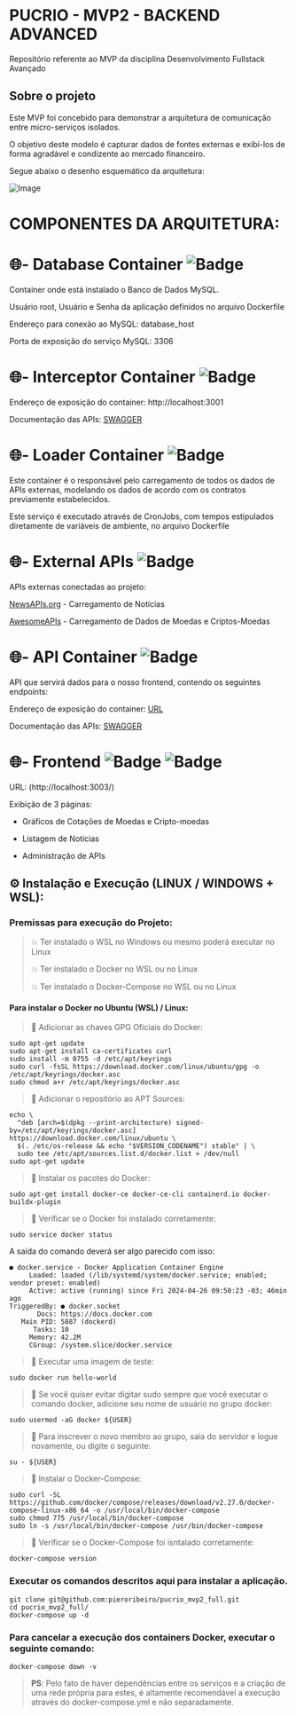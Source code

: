 # PUCRIO - MVP2 - BACKEND ADVANCED
Repositório referente ao MVP da disciplina Desenvolvimento Fullstack Avançado

## Sobre o projeto

Este MVP foi concebido para demonstrar a arquitetura de comunicação entre micro-serviços isolados.

O objetivo deste modelo é capturar dados de fontes externas e exibí-los de forma agradável e condizente ao mercado financeiro.

Segue abaixo o desenho esquemático da arquitetura:

![Image](/git-assets/img/infraestrutura-v1.0.1.png)

# COMPONENTES DA ARQUITETURA:

# 🌐- Database Container ![Badge](https://img.shields.io/static/v1?label=MySQL&message=v8.0&color=orange)

Container onde está instalado o Banco de Dados MySQL.

Usuário root, Usuário e Senha da aplicação definidos no arquivo Dockerfile

Endereço para conexão ao MySQL: database_host

Porta de exposição do serviço MySQL: 3306

# 🌐- Interceptor Container ![Badge](https://img.shields.io/static/v1?label=Python&message=v3.8&color=orange)

Endereço de exposição do container: http://localhost:3001

Documentação das APIs: [SWAGGER](http://localhost:3001/apidocs/)

# 🌐- Loader Container ![Badge](https://img.shields.io/static/v1?label=NodeJS&message=v18.0&color=orange) 

Este container é o responsável pelo carregamento de todos os dados de APIs externas, modelando os dados de acordo com os contratos previamente estabelecidos.

Este serviço é executado através de CronJobs, com tempos estipulados diretamente de variáveis de ambiente, no arquivo Dockerfile

# 🌐- External APIs ![Badge](https://img.shields.io/static/v1?label=JSON&message={}&color=green)

APIs externas conectadas ao projeto:

[NewsAPIs.org](https://newsapi.org/v2/top-headlines) - Carregamento de Notícias

[AwesomeAPIs](https://economia.awesomeapi.com.br/json/last) - Carregamento de Dados de Moedas e Criptos-Moedas


# 🌐- API Container ![Badge](https://img.shields.io/static/v1?label=NodeJS&message=v18.0&color=orange) 

API que servirá dados para o nosso frontend, contendo os seguintes endpoints:

Endereço de exposição do container: [URL](http://localhost:3002/)

Documentação das APIs: [SWAGGER](http://localhost:3002/api-docs/)


# 🌐- Frontend ![Badge](https://img.shields.io/static/v1?label=Bootstrap&message=v3.0&color=orange) ![Badge](https://img.shields.io/static/v1?label=jQuery&message=v3.7.1&color=orange)

URL: (http://localhost:3003/)

Exibição de 3 páginas:

- Gráficos de Cotações de Moedas e Cripto-moedas

- Listagem de Notícias

- Administração de APIs

  
## ⚙️ Instalação e Execução (LINUX / WINDOWS + WSL):  

### Premissas para execução do Projeto:

> 💥 Ter instalado o WSL no Windows ou mesmo poderá executar no Linux
>
> 💥 Ter instalado o Docker no WSL ou no Linux
>
> 💥 Ter instalado o Docker-Compose no WSL ou no Linux

#### Para instalar o Docker no Ubuntu (WSL) / Linux:



> 🔆 Adicionar as chaves GPG Oficiais do Docker:
```
sudo apt-get update
sudo apt-get install ca-certificates curl
sudo install -m 0755 -d /etc/apt/keyrings
sudo curl -fsSL https://download.docker.com/linux/ubuntu/gpg -o /etc/apt/keyrings/docker.asc
sudo chmod a+r /etc/apt/keyrings/docker.asc
```

> 🔆 Adicionar o repositório ao APT Sources:
```
echo \
  "deb [arch=$(dpkg --print-architecture) signed-by=/etc/apt/keyrings/docker.asc] https://download.docker.com/linux/ubuntu \
  $(. /etc/os-release && echo "$VERSION_CODENAME") stable" | \
  sudo tee /etc/apt/sources.list.d/docker.list > /dev/null
sudo apt-get update
```

> 🔆 Instalar os pacotes do Docker:
```
sudo apt-get install docker-ce docker-ce-cli containerd.io docker-buildx-plugin
```

> 🔆 Verificar se o Docker foi instalado corretamente:
```
sudo service docker status
```
A saída do comando deverá ser algo parecido com isso:
```
● docker.service - Docker Application Container Engine
     Loaded: loaded (/lib/systemd/system/docker.service; enabled; vendor preset: enabled)
     Active: active (running) since Fri 2024-04-26 09:50:23 -03; 46min ago
TriggeredBy: ● docker.socket
       Docs: https://docs.docker.com
   Main PID: 5887 (dockerd)
      Tasks: 10
     Memory: 42.2M
     CGroup: /system.slice/docker.service
```

> 🔆 Executar uma imagem de teste:
```
sudo docker run hello-world
```

> 🔆 Se você quiser evitar digitar sudo sempre que você executar o comando docker, adicione seu nome de usuário no grupo docker:
```
sudo usermod -aG docker ${USER}
```

> 🔆 Para inscrever o novo membro ao grupo, saia do servidor e logue novamente, ou digite o seguinte:
```
su - ${USER}
```

> 🔆 Instalar o Docker-Compose:
```
sudo curl -SL https://github.com/docker/compose/releases/download/v2.27.0/docker-compose-linux-x86_64 -o /usr/local/bin/docker-compose
sudo chmod 775 /usr/local/bin/docker-compose
sudo ln -s /usr/local/bin/docker-compose /usr/bin/docker-compose
```

> 🔆 Verificar se o Docker-Compose foi isntalado corretamente:
```
docker-compose version
```

### Executar os comandos descritos aqui para instalar a aplicação.

```
git clone git@github.com:pieroribeiro/pucrio_mvp2_full.git
cd pucrio_mvp2_full/
docker-compose up -d
```

### Para cancelar a execução dos containers Docker, executar o seguinte comando:

```
docker-compose down -v
```

> **PS**: Pelo fato de haver dependências entre os serviços e a criação de uma rede própria para estes, é altamente recomendável a execução através do docker-compose.yml e não separadamente.
